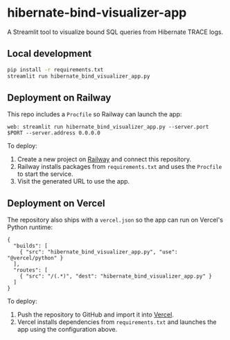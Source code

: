 # hibernate-bind-visualizer-app

A Streamlit tool to visualize bound SQL queries from Hibernate TRACE logs.

## Local development

```bash
pip install -r requirements.txt
streamlit run hibernate_bind_visualizer_app.py
```

## Deployment on Railway

This repo includes a `Procfile` so Railway can launch the app:

```
web: streamlit run hibernate_bind_visualizer_app.py --server.port $PORT --server.address 0.0.0.0
```

To deploy:

1. Create a new project on [Railway](https://railway.app) and connect this repository.
2. Railway installs packages from `requirements.txt` and uses the `Procfile` to start the service.
3. Visit the generated URL to use the app.

## Deployment on Vercel

The repository also ships with a `vercel.json` so the app can run on Vercel's
Python runtime:

```
{
  "builds": [
    { "src": "hibernate_bind_visualizer_app.py", "use": "@vercel/python" }
  ],
  "routes": [
    { "src": "/(.*)", "dest": "hibernate_bind_visualizer_app.py" }
  ]
}
```

To deploy:

1. Push the repository to GitHub and import it into [Vercel](https://vercel.com).
2. Vercel installs dependencies from `requirements.txt` and launches the app
   using the configuration above.


